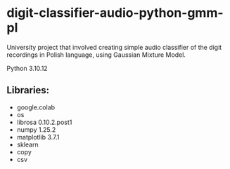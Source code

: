 # digit-classifier-audio-python-gmm-pl
University project that involved creating simple audio classifier of the digit recordings in Polish language, using Gaussian Mixture Model.

Python 3.10.12

## Libraries:

- google.colab
- os
- librosa 0.10.2.post1
- numpy 1.25.2
- matplotlib 3.7.1
- sklearn
- copy
- csv
  
